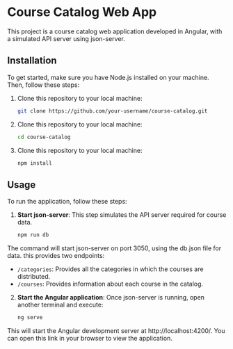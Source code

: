 # Course Catalog Web App

This project is a course catalog web application developed in Angular, with a simulated API server using json-server.

## Installation

To get started, make sure you have Node.js installed on your machine. Then, follow these steps:

1. Clone this repository to your local machine:

   ```bash
   git clone https://github.com/your-username/course-catalog.git

2. Clone this repository to your local machine:

   ```bash
   cd course-catalog
   
3. Clone this repository to your local machine:

   ```bash
   npm install
   
   
## Usage

To run the application, follow these steps:

1. **Start json-server**: This step simulates the API server required for course data. 
    
    ```bash
    npm run db

The command will start json-server on port 3050, using the db.json file for data.
this provides two endpoints:
   
   - `/categories`: Provides all the categories in which the courses are distributed.
   - `/courses`: Provides information about each course in the catalog.


2. **Start the Angular application**: Once json-server is running, open another terminal and execute:
    
    ```bash
    ng serve
    
This will start the Angular development server at http://localhost:4200/. You can open this link in your browser to view the application.